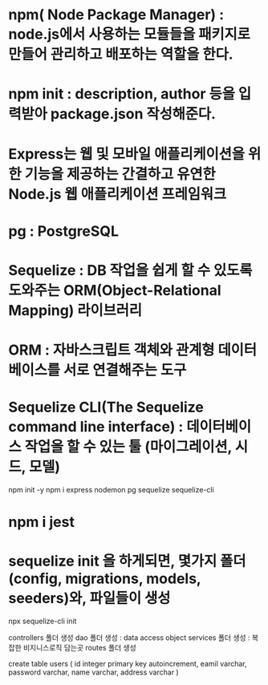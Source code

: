 
# npm( Node Package Manager) : node.js에서 사용하는 모듈들을 패키지로 만들어 관리하고 배포하는 역할을 한다.
# npm init : description, author 등을 입력받아 package.json 작성해준다.
# Express는 웹 및 모바일 애플리케이션을 위한 기능을 제공하는 간결하고 유연한 Node.js 웹 애플리케이션 프레임워크
# pg : PostgreSQL
# Sequelize : DB 작업을 쉽게 할 수 있도록 도와주는 ORM(Object-Relational Mapping) 라이브러리 
# ORM : 자바스크립트 객체와 관계형 데이터베이스를 서로 연결해주는 도구
# Sequelize CLI(The Sequelize command line interface) : 데이터베이스 작업을 할 수 있는 툴 (마이그레이션, 시드, 모델)
npm init -y 
npm i express nodemon pg sequelize sequelize-cli
# npm i jest

# sequelize init 을 하게되면, 몇가지 폴더(config, migrations, models, seeders)와, 파일들이 생성
npx sequelize-cli init

controllers 폴더 생성
dao 폴더 생성 : data access object
services 폴더 생성 : 복잡한 비지니스로직 담는곳
routes 폴더 생성

create table users (
    id integer primary key autoincrement,
    eamil varchar,
    password varchar,
    name varchar,
    address varchar 
)